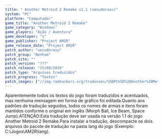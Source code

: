 ```yaml
---
title: " Another Metroid 2 Remake v1.1 (uesudorasu)"
system: "PC"
platform: "Computador"
game_title: "Another Metroid 2 Remake"
game_category: "Windows"
game_players: "Ação / Aventura"
game_developer: "1"
game_publisher: "Project AM2R"
game_release_date: "Project AM2R"
patch_author: "uesudorasu"
patch_group: "Nenhum"
patch_site: ""
patch_version: "???"
patch_release: "15/08/2016"
patch_type: "Arquivos traduzidos"
patch_progress: "Textos"
patch_images: ["//img.romhackers.org/traducoes/%5BPC%5D%20Another%20Metroid%202%20Remake%20-%20uesudorasu%20-%201.jpg","//img.romhackers.org/traducoes/%5BPC%5D%20Another%20Metroid%202%20Remake%20-%20uesudorasu%20-%202.jpg","//img.romhackers.org/traducoes/%5BPC%5D%20Another%20Metroid%202%20Remake%20-%20uesudorasu%20-%203.jpg"]
---
```

Aparentemente todos os textos do jogo foram traduzidos e acentuados, mas nenhuma mensagem em forma de gráfico foi editada.Quanto aos padrões de tradução seguidos, todos os nomes de armas e itens foram mantidos conforme o original em inglês (Morph Ball, Ice Beam, Space Jump).ATENÇÃO:Esta tradução deve ser usada na versão 1.1 do jogo Another Metroid 2 Remake.Para instalar a tradução, descompacte os dois arquivos do pacote de tradução na pasta lang do jogo (Exemplo: C:\Jogos\AM2R\lang).